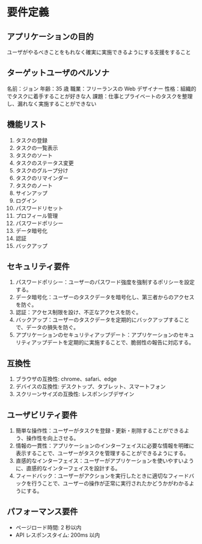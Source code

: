 # 要件定義

## アプリケーションの目的

ユーザがやるべきことをもれなく確実に実施できるようにする支援をすること

## ターゲットユーザのペルソナ

名前：ジョン
年齢：35 歳
職業：フリーランスの Web デザイナー
性格：組織的でタスクに着手することが好きな人
課題：仕事とプライベートのタスクを整理し、漏れなく実施することができない

## 機能リスト

1.  タスクの登録
2.  タスクの一覧表示
3.  タスクのソート
4.  タスクのステータス変更
5.  タスクのグループ分け
6.  タスクのリマインダー
7.  タスクのノート
8.  サインアップ
9.  ログイン
10. パスワードリセット
11. プロフィール管理
12. パスワードポリシー
13. データ暗号化
14. 認証
15. バックアップ

## セキュリティ要件

1.  パスワードポリシー：ユーザーのパスワード強度を強制するポリシーを設定する。
2.  データ暗号化：ユーザーのタスクデータを暗号化し、第三者からのアクセスを防ぐ。
3.  認証：アクセス制限を設け、不正なアクセスを防ぐ。
4.  バックアップ：ユーザーのタスクデータを定期的にバックアップすることで、データの損失を防ぐ。
5.  アプリケーションのセキュリティアップデート：アプリケーションのセキュリティアップデートを定期的に実施することで、脆弱性の報告に対応する。

## 互換性

1. ブラウザの互換性: chrome、safari、edge
2. デバイスの互換性: デスクトップ、タブレット、スマートフォン
3. スクリーンサイズの互換性: レスポンシブデザイン

## ユーザビリティ要件

1.  簡単な操作性：ユーザーがタスクを登録・更新・削除することができるよう、操作性を向上させる。
2.  情報の一貫性：アプリケーションのインターフェイスに必要な情報を明確に表示することで、ユーザーがタスクを管理することができるようにする。
3.  直感的なインターフェイス：ユーザーがアプリケーションを使いやすいように、直感的なインターフェイスを設計する。
4.  フィードバック：ユーザーがアクションを実行したときに適切なフィードバックを行うことで、ユーザーの操作が正常に実行されたかどうかがわかるようにする。

## パフォーマンス要件

- ページロード時間: 2 秒以内
- API レスポンスタイム: 200ms 以内

